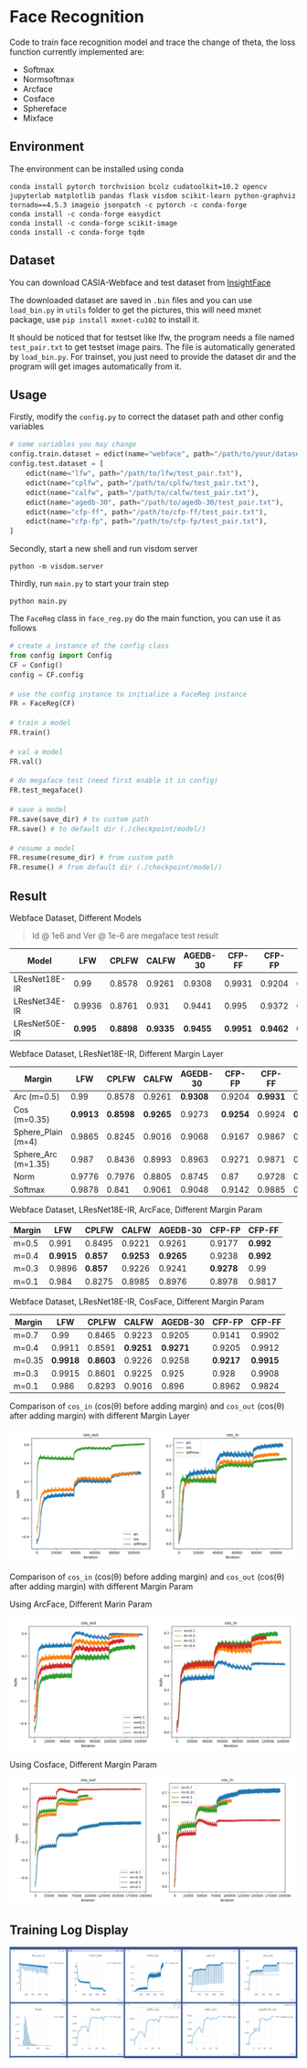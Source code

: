 # Face Recognition

Code to train face recognition model and trace the change of theta, the loss function currently implemented are:

* Softmax
* Normsoftmax
* Arcface
* Cosface
* Sphereface
* Mixface

## Environment

The environment can be installed using conda 

```shell
conda install pytorch torchvision bcolz cudatoolkit=10.2 opencv jupyterlab matplotlib pandas flask visdom scikit-learn python-graphviz tornado==4.5.3 imageio jsonpatch -c pytorch -c conda-forge
conda install -c conda-forge easydict
conda install -c conda-forge scikit-image
conda install -c conda-forge tqdm
```

## Dataset

You can download CASIA-Webface and test dataset from [InsightFace](https://github.com/deepinsight/insightface/wiki/Model-Zoo)

The downloaded dataset are saved in `.bin` files and you can use `load_bin.py` in `utils` folder to get the pictures, this will need mxnet package, use `pip install mxnet-cu102` to install it.

It should be noticed that for testset like lfw, the program needs a file named `test_pair.txt` to get testset image pairs. The file is automatically generated by `load_bin.py`. For trainset, you just need to provide the dataset dir and the program will get images automatically from it.
## Usage

Firstly, modify the `config.py` to correct the dataset path and other config variables

```python
# some variables you may change
config.train.dataset = edict(name="webface", path="/path/to/your/dataset")
config.test.dataset = [
    edict(name="lfw", path="/path/to/lfw/test_pair.txt"),
    edict(name="cplfw", path="/path/to/cplfw/test_pair.txt"),
    edict(name="calfw", path="/path/to/calfw/test_pair.txt"),
    edict(name="agedb-30", path="/path/to/agedb-30/test_pair.txt"),
    edict(name="cfp-ff", path="/path/to/cfp-ff/test_pair.txt"),
    edict(name="cfp-fp", path="/path/to/cfp-fp/test_pair.txt"),
]
```
Secondly, start a new shell and run visdom server

```shell
python -m visdom.server
```

Thirdly, run `main.py` to start your train step

```shell
python main.py
```

The `FaceReg` class in `face_reg.py` do the main function, you can use it as follows

```python
# create a instance of the config class
from config import Config
CF = Config()
config = CF.config

# use the config instance to initialize a FaceReg instance
FR = FaceReg(CF)

# train a model
FR.train()

# val a model
FR.val()

# do megaface test (need first enable it in config)
FR.test_megaface()

# save a model
FR.save(save_dir) # to custom path
FR.save() # to default dir (./checkpoint/model/)

# resume a model
FR.resume(resume_dir) # from custom path
FR.resume() # from default dir (./checkpoint/model/)
```

## Result

Webface Dataset, Different Models 

> Id @ 1e6 and Ver @ 1e-6 are megaface test result

| Model         | LFW       | CPLFW      | CALFW      | AGEDB-30   | CFP-FF     | CFP-FP     | Id @ 1e6   | Ver @ 1e-6 |
| ------------- | --------- | ---------- | ---------- | ---------- | ---------- | ---------- | ---------- | ---------- |
| LResNet18E-IR | 0.99      | 0.8578     | 0.9261     | 0.9308     | 0.9931     | 0.9204     | 0.8249     | 0.8654     |
| LResNet34E-IR | 0.9936    | 0.8761     | 0.931      | 0.9441     | 0.995      | 0.9372     | 0.8808     | 0.9163     |
| LResNet50E-IR | **0.995** | **0.8898** | **0.9335** | **0.9455** | **0.9951** | **0.9462** | **0.8989** | **0.9279** |

Webface Dataset, LResNet18E-IR, Different Margin Layer

| Margin              | LFW        | CPLFW      | CALFW      | AGEDB-30   | CFP-FP     | CFP-FF     | Id @ 1e6   | Ver @ 1e-6 |
| ------------------- | ---------- | ---------- | ---------- | ---------- | ---------- | ---------- | ---------- | ---------- |
| Arc (m=0.5)         | 0.99       | 0.8578     | 0.9261     | **0.9308** | 0.9204     | **0.9931** | 0.8249     | 0.8654     |
| Cos (m=0.35)        | **0.9913** | **0.8598** | **0.9265** | 0.9273     | **0.9254** | 0.9924     | **0.8373** | **0.8688** |
| Sphere_Plain (m=4)  | 0.9865     | 0.8245     | 0.9016     | 0.9068     | 0.9167     | 0.9867     | 0.6541     | 0.7213     |
| Sphere_Arc (m=1.35) | 0.987      | 0.8436     | 0.8993     | 0.8963     | 0.9271     | 0.9871     | 0.5572     | 0.5473     |
| Norm                | 0.9776     | 0.7976     | 0.8805     | 0.8745     | 0.87       | 0.9728     | 0.5956     | 0.6099     |
| Softmax             | 0.9878     | 0.841      | 0.9061     | 0.9048     | 0.9142     | 0.9885     | 0.7241     | 0.7773     |

Webface Dataset, LResNet18E-IR, ArcFace, Different Margin Param

| Margin | LFW        | CPLFW     | CALFW      | AGEDB-30   | CFP-FP     | CFP-FF    |
| ------ | ---------- | --------- | ---------- | ---------- | ---------- | --------- |
| m=0.5  | 0.991      | 0.8495    | 0.9221     | 0.9261     | 0.9177     | **0.992** |
| m=0.4  | **0.9915** | **0.857** | **0.9253** | **0.9265** | 0.9238     | **0.992** |
| m=0.3  | 0.9896     | **0.857** | 0.9226     | 0.9241     | **0.9278** | 0.99      |
| m=0.1  | 0.984      | 0.8275    | 0.8985     | 0.8976     | 0.8978     | 0.9817    |

Webface Dataset, LResNet18E-IR, CosFace, Different Margin Param

| Margin | LFW        | CPLFW      | CALFW      | AGEDB-30   | CFP-FP     | CFP-FF     |
| ------ | ---------- | ---------- | ---------- | ---------- | ---------- | ---------- |
| m=0.7  | 0.99       | 0.8465     | 0.9223     | 0.9205     | 0.9141     | 0.9902     |
| m=0.4  | 0.9911     | 0.8591     | **0.9251** | **0.9271** | 0.9205     | 0.9912     |
| m=0.35 | **0.9918** | **0.8603** | 0.9226     | 0.9258     | **0.9217** | **0.9915** |
| m=0.3  | 0.9915     | 0.8601     | 0.9225     | 0.925      | 0.928      | 0.9908     |
| m=0.1  | 0.986      | 0.8293     | 0.9016     | 0.896      | 0.8962     | 0.9824     |

Comparison of `cos_in` (cos(θ) before adding margin) and `cos_out` (cos(θ) after adding margin) with different Margin Layer

![image-20200922100003029](markdown_images/image-20200922100003029.png)

Comparison of `cos_in` (cos(θ) before adding margin) and `cos_out` (cos(θ) after adding margin) with different Margin Param

Using ArcFace, Different Marin Param

![image-20200922224732200](markdown_images/image-20200922224732200.png)

Using Cosface, Different Margin Param

![image-20200922232639037](markdown_images/image-20200922232639037.png)

## Training Log Display

![image-20201110232129651](markdown_images/image-20201110232129651.png)